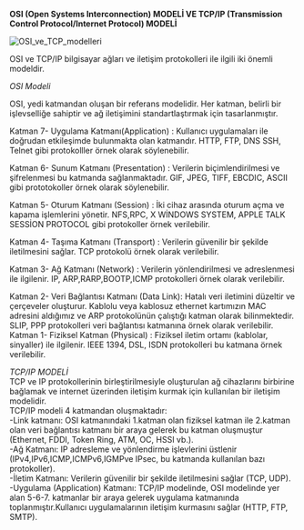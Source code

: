 **OSI (Open Systems Interconnection) MODELİ VE TCP/IP (Transmission Control Protocol/Internet Protocol) MODELİ** <br/>

![OSI_ve_TCP_modelleri](https://github.com/user-attachments/assets/8542530b-08e1-45a7-905f-6811dad61829) <br/>

OSI  ve TCP/IP  bilgisayar ağları ve iletişim protokolleri ile ilgili iki önemli modeldir.

*OSI Modeli*<br/>

OSI, yedi katmandan oluşan bir referans modelidir. Her katman, belirli bir işlevselliğe sahiptir ve ağ iletişimini standartlaştırmak için tasarlanmıştır. 

Katman 7- Uygulama Katmanı(Application) : Kullanıcı uygulamaları ile doğrudan etkileşimde bulunmakta olan katmandır. HTTP, FTP, DNS SSH, Telnet gibi protokolller örnek olarak söylenebilir.<br/>

Katman 6- Sunum Katmanı (Presentation)  : Verilerin biçimlendirilmesi ve şifrelenmesi bu katmanda sağlanmaktadır. GIF, JPEG, TIFF, EBCDIC, ASCII gibi prototokoller örnek olarak söylenebilir.<br/>

Katman 5- Oturum Katmanı (Session)      : İki cihaz arasında oturum açma ve kapama işlemlerini yönetir. NFS,RPC, X WİNDOWS SYSTEM, APPLE TALK SESSİON PROTOCOL gibi protokoller örnek verilebilir.<br/>

Katman 4- Taşıma Katmanı (Transport)    : Verilerin güvenilir bir şekilde iletilmesini sağlar.  TCP protokolü örnek olarak verilebilir. <br/>

Katman 3- Ağ Katmanı  (Network)         : Verilerin yönlendirilmesi ve adreslenmesi ile ilgilenir. IP, ARP,RARP,BOOTP,ICMP protokolleri örnek olarak verilebilir.<br/>

Katman 2- Veri Bağlantısı Katmanı (Data Link): Hatalı veri iletimini düzeltir ve çerçeveler oluşturur. Kablolu veya kablosuz ethernet kartımızın MAC adresini aldığımız ve ARP protokolünün çalıştığı katman olarak bilinmektedir. <br/>
SLIP, PPP protokolleri veri bağlantısı katmanına örnek olarak verilebilir.<br/>
Katman 1- Fiziksel Katman (Physical)    : Fiziksel iletim ortamı (kablolar, sinyaller) ile ilgilenir. IEEE 1394, DSL, ISDN protokolleri bu katmana örnek verilebilir.<br/>

*TCP/IP MODELİ* <br/>
TCP ve IP protokollerinin birleştirilmesiyle oluşturulan ağ cihazlarını birbirine bağlamak ve internet üzerinden iletişim kurmak için kullanılan bir iletişim modelidir. <br/>
TCP/IP modeli 4 katmandan oluşmaktadır:<br/>
-Link katmanı: OSI katmanındaki 1.katman olan fiziksel katman ile 2.katman olan veri bağlantısı katmanı bir araya gelerek bu katman oluşmuştur (Ethernet, FDDI, Token Ring, ATM, OC, HSSI vb.). <br/>
-Ağ Katmanı: IP adresleme ve yönlendirme işlevlerini üstlenir (IPv4,IPv6,ICMP,ICMPv6,IGMPve IPsec, bu katmanda kullanılan bazı protokoller).<br/>
-İletim Katmanı: Verilerin güvenilir bir şekilde iletilmesini sağlar (TCP, UDP).<br/>
-Uygulama (Application) Katmanı: TCP/IP modelinde, OSI modelinde yer alan 5-6-7. katmanlar bir araya gelerek uygulama katmanında toplanmıştır.Kullanıcı uygulamalarının iletişim kurmasını sağlar (HTTP, FTP, SMTP).<br/>
